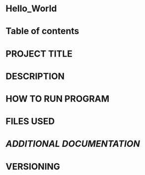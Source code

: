 # Hello_World
# Table of contents
# PROJECT TITLE
# DESCRIPTION
# HOW TO RUN PROGRAM
# FILES USED
# *ADDITIONAL DOCUMENTATION*
# VERSIONING
